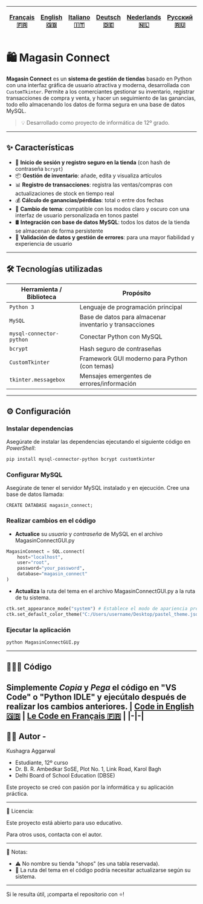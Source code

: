 | [Français 🇫🇷](/FR%20🇨🇵/README_fr.md) | [English 🇬🇧](/README.md) | [Italiano 🇮🇹](/IT%20🇮🇹/README_it.md) | [Deutsch 🇩🇪](/DE%20🇩🇪/README_de.md) | [Nederlands 🇳🇱](/NL%20🇳🇱/README_nl.md) | [Русский 🇷🇺](/RU%20🇷🇺/README_ru.md) | [日本 🇯🇵](/JP%20🇯🇵/README_jp.md) |
|-|-|-|-|-|-|-| 
# 🛍️ Magasin Connect

**Magasin Connect** es un **sistema de gestión de tiendas** basado en Python con una interfaz gráfica de usuario atractiva y moderna, desarrollada con `CustomTkinter`. Permite a los comerciantes gestionar su inventario, registrar transacciones de compra y venta, y hacer un seguimiento de las ganancias, todo ello almacenando los datos de forma segura en una base de datos MySQL.

> 💡 Desarrollado como proyecto de informática de 12º grado.

---

## ✨ Características

- 🔐 **Inicio de sesión y registro seguro en la tienda** (con hash de contraseña `bcrypt`)
- 📦 **Gestión de inventario**: añade, edita y visualiza artículos
- 📊 **Registro de transacciones**: registra las ventas/compras con actualizaciones de stock en tiempo real
- 💰 **Cálculo de ganancias/pérdidas**: total o entre dos fechas
- 🎨 **Cambio de tema**: compatible con los modos claro y oscuro con una interfaz de usuario personalizada en tonos pastel
- 🛢️ **Integración con base de datos MySQL**: todos los datos de la tienda se almacenan de forma persistente
- 🧹 **Validación de datos y gestión de errores**: para una mayor fiabilidad y experiencia de usuario

---

## 🛠️ Tecnologías utilizadas

| Herramienta / Biblioteca  | Propósito                                               |
|---------------------------|---------------------------------------------------------|
| `Python 3`                | Lenguaje de programación principal                      |
| `MySQL`                   | Base de datos para almacenar inventario y transacciones |
| `mysql-connector-python`  | Conectar Python con MySQL                               |
| `bcrypt`                  | Hash seguro de contraseñas                              |
| `CustomTkinter`           | Framework GUI moderno para Python (con temas)           |
| `tkinter.messagebox`      | Mensajes emergentes de errores/información              |

---
## ⚙️ Configuración
### Instalar dependencias
Asegúrate de instalar las dependencias ejecutando el siguiente código en *PowerShell*:
```bash
pip install mysql-connector-python bcrypt customtkinter
```

### Configurar MySQL
Asegúrate de tener el servidor MySQL instalado y en ejecución. Cree una base de datos llamada:
```MySQl
CREATE DATABASE magasin_connect;
```

### Realizar cambios en el código
- **Actualice** su *usuario* y *contraseña* de MySQL en el archivo MagasinConnectGUI.py
```Python
MagasinConnect = SQL.connect(
    host="localhost",
    user="root",
    password="your_password",
    database="magasin_connect"
)
```
- **Actualiza** la ruta del tema en el archivo MagasinConnectGUI.py a la ruta de tu sistema.
```Python
ctk.set_appearance_mode("system") # Establece el modo de apariencia predeterminado del sistema (claro u oscuro según la configuración del sistema).
ctk.set_default_color_theme("C:/Users/username/Desktop/pastel_theme.json") # Establece el tema de color predeterminado a un tema pastel personalizado (incluido junto con este código). Cambia la ruta del archivo del tema según las preferencias de tu sistema.
```

### Ejecutar la aplicación
```bash
python MagasinConnectGUI.py
```
---

## 👨🏻‍💻 Código
Simplemente *Copia* y *Pega* el código en **"VS Code"** o **"Python IDLE"** y ejecútalo después de realizar los cambios anteriores.
| [Code in English 🇬🇧](/MagasinConnectGUI.py) | [Le Code en Français 🇫🇷](FR%20🇨🇵/MagasinConnectGUI_fr.py) |
|-|-|
---


## 🙋‍♂️ Autor - 
Kushagra Aggarwal
- Estudiante, 12º curso
- Dr. B. R. Ambedkar SoSE, Plot No. 1, Link Road, Karol Bagh
- Delhi Board of School Education (DBSE)

Este proyecto se creó con pasión por la informática y su aplicación práctica.

---

📄 Licencia:

Este proyecto está abierto para uso educativo.

Para otros usos, contacta con el autor.

---

📌 Notas:

- ⚠️ No nombre su tienda "shops" (es una tabla reservada).
- 🎨 La ruta del tema en el código podría necesitar actualizarse según su sistema.

---

Si le resulta útil, ¡comparta el repositorio con ⭐!
